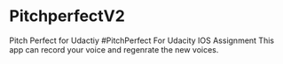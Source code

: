 # PitchperfectV2
Pitch Perfect for Udactiy
#PitchPerfect For Udacity IOS Assignment
This app can record your voice and regenrate the new voices.
